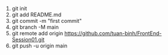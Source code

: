 1. git init
2. git add README.md
3. git commit -m "first commit"
4. git branch -M main
5. git remote add origin https://github.com/tuan-binh/FrontEnd-Session01.git
6. git push -u origin main
